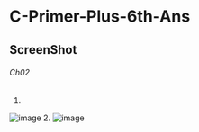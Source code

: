 # C-Primer-Plus-6th-Ans

## **ScreenShot**

###### Ch02

1.
![image](https://user-images.githubusercontent.com/65354319/118496672-edd28780-b756-11eb-8103-355af4172ab5.png)
2.
![image](https://user-images.githubusercontent.com/65354319/118500907-c8477d00-b75a-11eb-8328-3ce45cee3b6f.png)

